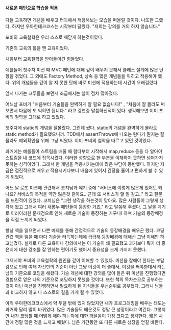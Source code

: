 #### 새로운 패턴으로 학습을 적용



 다들 교육하면 개념을 배우고 터득해서 적용해보는 모습을 떠올릴 것이다. 나또한 그랬다. 하지만 우아한테크코스는 시작부터 달랐다. "저희는 강의를 거의 하지 않습니다."

 포비의 교육철학은 우리 스스로 깨닫게 하는것이였다.  

기존의 교육의 틀을 깬 교육이었다.





 처음부터 교육철학을 받아들이긴 힘들었다.

 예를들어 첫주차 미션 때 MVC 패턴에 대해 깊이 배우지 못해서 클래스 설계에 많은 난항을 겪었다. 그 외에도  Factory Method, 상속 등 많은 개념들을 익히고 적용해야 했다. 위의 개념들을 깊이 알 지 못한 탓에 바로 미션에 적용하는데 시간이 오래걸렸다. 

앞서 나가는 크루들을 보면서 조급해지는 날이 점차 많아졌다.





  어느날 포비가 "처음부터 기술들을 완벽하게 알 필요 없습니다!" , "처음에 잘 몰라도 써보면서 다음에 또 익히면 됩니다." 라고 강연중 말씀하신적이 있다.  생각해보면 이미 포비의 철학을 그대로 하고 있었다. 

첫주차에 static의 개념을 잘몰랐다. 그런데 썼다. static의 개념을 완벽하게 몰라도 static method가 필요했으니까. TDD에서 assertThrows에 나오는 람다가 뭔지는 잘 몰라도 예외확인을 위해 그냥 써왔다. 이미 포비의 철학을 따르고 있던 것이였다.

 과거에는 예를들어 스트림을 배울 때 람다부터 시작해서 map,reduce 등을 다 알아야 스트림을 내 코드에 접목시켰다. 이러한 성향으로 한 부분을 이해하지 못하면 넘어가지 못하는 성격이었다. 그래서 한 개념을 적용시키는데에 많은 부담이 동반했다. 하지만 지금은 점진적으로 배우고 적용시키다보니 배움에 있어서 긴장을 줄이고 편하게 볼 수 있게 되었다.







  어느 날 로또 미션에 관련해서 코치님과 얘기 중에 "서비스에 이렇게 많은게 있어도 되나요? 서비스의 목적을 약간 잃은것 같아요.. 근데 또 서비스가 할 일 같고.." 라고 질문을 드린적이 있었다. 코치님은 "그런 생각을 하는것이 맞아요. 많은 사람들이 그렇게 생각해 왔고 그래서 여러 새롱누 패턴들이 등장한 거죠." 라고 말씀해 주셨다. 그 날을 계기로 이러이러한 문제점으로 인해 새로운 기술이 등장하는 거구나! 하며 기술의 등장배경을 직접 느끼게 되었다.

 항상 책을 읽으면서 나쁜 예제를 통해 간접적으로 기술의 등장배경을 배우곤 했다.  코딩 관련 책을 읽을 때 마다 기술을 터득하는데에 급급해 등장배경에 대해선 그냥 이해만 하고넘겼다. 실제로 다른 교육이나 강의에서는 이 기술이 왜 필요했고 과거보다 뭐가 더 좋은지에 대한 강조를 잘 안하는 편이기도 했어서 중요성을 크게 가지지 못했다. 

 그제서야 포비의 교육철학의 원인을 깊이 이해할 수 있었다. 미션을 잘해야 한다는 부담감으로 인해 여태 자신만의 기준이 아닌 그냥 이것이 더 좋대서, 이것을 써야한대서 라는 남의 기준으로 코딩을 해왔다.  기술 개념에 대한 강의를 많이 들은 뒤 미션을 진행했다면 경험으로 얻은 나의 기준으로 코딩하지 못했을 것이다.  또한 책의 목차순으로 공부하는 것이 아닌 미션을 진행하면서 필요하게 된 지식들을 우선순위로 공부했다. 그러니 남들과 비교하지 않고 나 스스로의 길을 가게 될 수 있었다.





 아직 우아한테크코스에서 약 두달 밖에 있지 않았지만 내가 프로그래밍을 배우는 태도는 과거와 달리 많이 바뀌었다. 많은 기술들도 배운것도 정말 큰 성장이라고 여긴다. 그렇지만 내가 코딩할 때 어떻게 해야 하는지에 대한 깨달음이 가장 크다고 생각한다. 짧은 시간에 정말 많은 것을 느끼고 배웠다. 남은 기간동안 또 다른 새로운 성장을 얻길 바란다.

